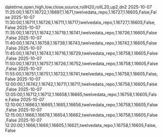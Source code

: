 datetime,open,high,low,close,source,rollH20,rollL20,up2,dn2
2025-10-07 11:25:00,1.167,1.16722,1.16697,1.1671,twelvedata_repo,1.16727,1.16605,False,False
2025-10-07 11:30:00,1.16711,1.16726,1.16711,1.16717,twelvedata_repo,1.16727,1.16605,False,False
2025-10-07 11:35:00,1.16721,1.16742,1.16719,1.16741,twelvedata_repo,1.16726,1.16605,False,False
2025-10-07 11:40:00,1.1674,1.16758,1.16739,1.16743,twelvedata_repo,1.16742,1.16605,False,False
2025-10-07 11:45:00,1.16741,1.16743,1.16716,1.16729,twelvedata_repo,1.16758,1.16605,False,False
2025-10-07 11:50:00,1.16731,1.16757,1.16726,1.16752,twelvedata_repo,1.16758,1.16605,False,False
2025-10-07 11:55:00,1.16751,1.16751,1.16732,1.16741,twelvedata_repo,1.16758,1.16605,False,False
2025-10-07 12:00:00,1.16742,1.16742,1.16711,1.16711,twelvedata_repo,1.16758,1.16605,False,False
2025-10-07 12:05:00,1.16712,1.16712,1.16658,1.16665,twelvedata_repo,1.16758,1.16605,False,False
2025-10-07 12:10:00,1.16663,1.16665,1.1665,1.16656,twelvedata_repo,1.16758,1.16605,False,False
2025-10-07 12:15:00,1.1666,1.16678,1.16654,1.16662,twelvedata_repo,1.16758,1.16605,False,False
2025-10-07 12:20:00,1.1666,1.1666,1.16605,1.16621,twelvedata_repo,1.16758,1.16605,False,False
